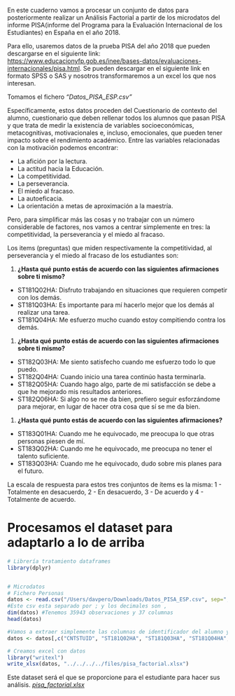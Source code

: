 En este cuaderno vamos a procesar un conjunto de datos para posteriormente realizar un Análisis Factorial a partir de los microdatos del informe PISA(informe del Programa para la Evaluación Internacional de los Estudiantes) en España en el año 2018.

Para ello, usaremos datos de la prueba PISA del año 2018 que pueden descargarse en el siguiente link: <https://www.educacionyfp.gob.es/inee/bases-datos/evaluaciones-internacionales/pisa.html>. Se pueden descargar en el siguiente link en formato SPSS o SAS y nosotros transformaremos a un excel los que nos interesan.

Tomamos el fichero *“Datos_PISA_ESP.csv”*

Específicamente, estos datos proceden del Cuestionario de contexto del alumno, cuestionario que deben rellenar todos los alumnos que pasan PISA y que trata de medir la existencia de variables socioeconómicas, metacognitivas, motivacionales e, incluso, emocionales, que pueden tener impacto sobre el rendimiento académico. Entre las variables relacionadas con la motivación podemos encontrar:

-   La afición por la lectura.
-   La actitud hacia la Educación.
-   La competitividad.
-   La perseverancia.
-   El miedo al fracaso.
-   La autoeficacia.
-   La orientación a metas de aproximación a la maestría.

Pero, para simplificar más las cosas y no trabajar con un número considerable de factores, nos vamos a centrar simplemente en tres: la competitividad, la perseverancia y el miedo al fracaso.

Los items (preguntas) que miden respectivamente la competitividad, al perseverancia y el miedo al fracaso de los estudiantes son:

1.  **¿Hasta qué punto estás de acuerdo con las siguientes afirmaciones sobre ti mismo?**

-   ST181Q02HA: Disfruto trabajando en situaciones que requieren competir con los demás.
-   ST181Q03HA: Es importante para mí hacerlo mejor que los demás al realizar una tarea.
-   ST181Q04HA: Me esfuerzo mucho cuando estoy compitiendo contra los demás.

1.  **¿Hasta qué punto estás de acuerdo con las siguientes afirmaciones sobre ti mismo?**

-   ST182Q03HA: Me siento satisfecho cuando me esfuerzo todo lo que puedo.
-   ST182Q04HA: Cuando inicio una tarea continúo hasta terminarla.
-   ST182Q05HA: Cuando hago algo, parte de mi satisfacción se debe a que he mejorado mis resultados anteriores.
-   ST182Q06HA: Si algo no se me da bien, prefiero seguir esforzándome para mejorar, en lugar de hacer otra cosa que sí se me da bien.

1.  **¿Hasta qué punto estás de acuerdo con las siguientes afirmaciones?**

-   ST183Q01HA: Cuando me he equivocado, me preocupa lo que otras personas piesen de mí.
-   ST183Q02HA: Cuando me he equivocado, me preocupa no tener el talento suficiente.
-   ST183Q03HA: Cuando me he equivocado, dudo sobre mis planes para el futuro.

La escala de respuesta para estos tres conjuntos de ítems es la misma: 1 - Totalmente en desacuerdo, 2 - En desacuerdo, 3 - De acuerdo y 4 - Totalmente de acuerdo.

# Procesamos el dataset para adaptarlo a lo de arriba

``` r
# Librería tratamiento dataframes
library(dplyr)


# Microdatos
# Fichero Personas
datos <- read.csv("/Users/davpero/Downloads/Datos_PISA_ESP.csv", sep=";", dec=",")
#Este csv esta separado por ; y los decimales son ,
dim(datos) #Tenemos 35943 observaciones y 37 columnas
head(datos)
```

``` r
#Vamos a extraer simplemente las columnas de identificador del alumno y las de los items que nos interesan (los que miden la competitividad, la perseverancia y el miedo al fracaso):
datos <- datos[,c("CNTSTUID", "ST181Q02HA", "ST181Q03HA", "ST181Q04HA", "ST182Q03HA", "ST182Q04HA", "ST182Q05HA", "ST182Q06HA", "ST183Q01HA", "ST183Q02HA", "ST183Q03HA")]
```

``` r
# Creamos excel con datos
library("writexl")
write_xlsx(datos, "../../../../files/pisa_factorial.xlsx")
```

Este dataset será el que se proporcione para el estudiante para hacer sus análisis. [*pisa_factorial.xlsx*](../../../../files/pisa_factorial.xlsx)
